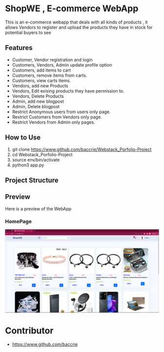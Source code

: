 # ShopWE , E-commerce WebApp

This is an e-commerce webapp that deals with all kinds of products , it allows Vendors to register and upload the products they have in stock for potential buyers to see

## Features

- Customer, Vendor registration and login
- Customers, Vendors, Admin update profile option
- Customers, add items to cart
- Customers, remove items from carts.
- Customers, view carts items.
- Vendors, add new Products
- Vendors, Edit exising products they have permission to.
- Vendors,  Delete Products
- Admin, add new blogpost
- Admin, Delete blogpost
- Restrict Anonymous users from users only page.
- Restrict Customers from Vendors only page.
- Restrict Vendors from Admin only pages.

## How to Use

1. git clone https://www.github.com/baccrie/Webstack_Porfolio-Project
2. cd Webstack_Porfolio-Project
3. source env/bin/activate
4. python3 app.py


## Project Structure



## Preview

Here is a preview of the WebApp

### HomePage
![Home Page](https://github.com/baccrie/Webstack_Porfolio-Project/blob/main/preview%20-images/Screenshot%20from%202023-07-10%2017-58-20.png)


# Contributor
 - https://www.github.com/baccrie